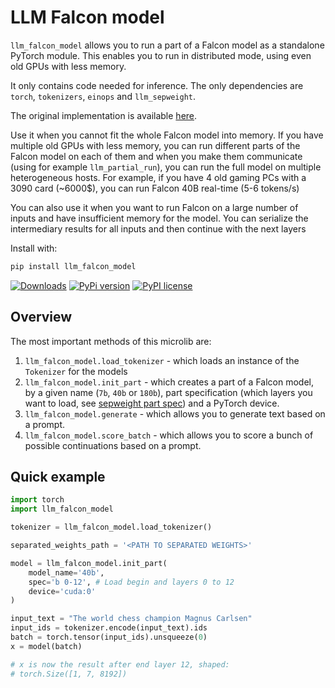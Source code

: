 # LLM Falcon model


`llm_falcon_model` allows you to run a part of a Falcon model as a standalone PyTorch module.
This enables you to run in distributed mode, using even old GPUs with less memory.

It only contains code needed for inference.
The only dependencies are `torch`, `tokenizers`, `einops` and `llm_sepweight`.

The original implementation is available [here](https://huggingface.co/tiiuae).


Use it when you cannot fit the whole Falcon model into memory. If you have multiple
old GPUs with less memory, you can run different parts of the Falcon model on each of them and when
you make them communicate (using for example `llm_partial_run`), you can run the full model on multiple
heterogeneous hosts. For example, if you have 4 old gaming PCs with a 3090 card (~6000$), you can run Falcon 40B
real-time (5-6 tokens/s)

You can also use it when you want to run Falcon on a large number of inputs and have insufficient memory for the model.
You can serialize the intermediary results for all inputs and then continue with the next layers

Install with:

```bash
pip install llm_falcon_model
```

[![Downloads](https://static.pepy.tech/badge/llm_falcon_model/month)](https://pepy.tech/project/llm_falcon_model)
[![PyPi version](https://badgen.net/pypi/v/llm_falcon_model/)](https://pypi.com/project/llm_falcon_model)
[![PyPI license](https://img.shields.io/pypi/l/llm_falcon_model.svg)](https://pypi.python.org/pypi/llm_falcon_model/)

## Overview

The most important methods of this microlib are:
1. `llm_falcon_model.load_tokenizer` - which loads an instance of the `Tokenizer` for the models
2. `llm_falcon_model.init_part` - which creates a part of a Falcon model, by a given name (`7b`, `40b` or `180b`),
part specification (which layers you want to load, see [sepweight part spec](https://microlib.org/llm_sepweight.html#load-state-dict-needed-for-a-part-of-the-llm))
and a PyTorch device.
3. `llm_falcon_model.generate` - which allows you to generate text based on a prompt.
4. `llm_falcon_model.score_batch` - which allows you to score a bunch of possible continuations based on a prompt.

## Quick example


```python
import torch
import llm_falcon_model

tokenizer = llm_falcon_model.load_tokenizer()

separated_weights_path = '<PATH TO SEPARATED WEIGHTS>'

model = llm_falcon_model.init_part(
    model_name='40b',
    spec='b 0-12', # Load begin and layers 0 to 12
    device='cuda:0'
)

input_text = "The world chess champion Magnus Carlsen"
input_ids = tokenizer.encode(input_text).ids
batch = torch.tensor(input_ids).unsqueeze(0)
x = model(batch)

# x is now the result after end layer 12, shaped:
# torch.Size([1, 7, 8192])
```
